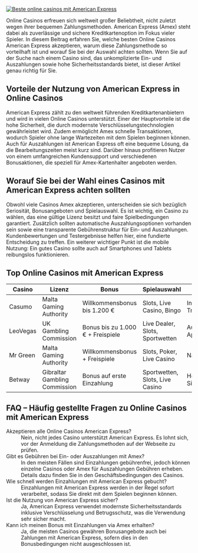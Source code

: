 [![Beste online casinos mit American Express](https://123-caf.pages.dev/gitsignup.png)](https://vrmoo.ru/Bt82HjjY)

<p>Online Casinos erfreuen sich weltweit großer Beliebtheit, nicht zuletzt wegen ihrer bequemen Zahlungsmethoden. American Express (Amex) steht dabei als zuverlässige und sichere Kreditkartenoption im Fokus vieler Spieler. In diesem Beitrag erfahren Sie, welche besten Online Casinos American Express akzeptieren, warum diese Zahlungsmethode so vorteilhaft ist und worauf Sie bei der Auswahl achten sollten. Wenn Sie auf der Suche nach einem Casino sind, das unkomplizierte Ein- und Auszahlungen sowie hohe Sicherheitsstandards bietet, ist dieser Artikel genau richtig für Sie.</p>  <h2>Vorteile der Nutzung von American Express in Online Casinos</h2> <p>American Express zählt zu den weltweit führenden Kreditkartenanbietern und wird in vielen Online Casinos unterstützt. Einer der Hauptvorteile ist die hohe Sicherheit, die durch modernste Verschlüsselungstechnologien gewährleistet wird. Zudem ermöglicht Amex schnelle Transaktionen, wodurch Spieler ohne lange Wartezeiten mit dem Spielen beginnen können. Auch für Auszahlungen ist American Express oft eine bequeme Lösung, da die Bearbeitungszeiten meist kurz sind. Darüber hinaus profitieren Nutzer von einem umfangreichen Kundensupport und verschiedenen Bonusaktionen, die speziell für Amex-Kartenhalter angeboten werden.</p>  <h2>Worauf Sie bei der Wahl eines Casinos mit American Express achten sollten</h2> <p>Obwohl viele Casinos Amex akzeptieren, unterscheiden sie sich bezüglich Seriosität, Bonusangeboten und Spielauswahl. Es ist wichtig, ein Casino zu wählen, das eine gültige Lizenz besitzt und faire Spielbedingungen garantiert. Zusätzlich sollten automatische Auszahlungsoptionen vorhanden sein sowie eine transparente Gebührenstruktur für Ein- und Auszahlungen. Kundenbewertungen und Testergebnisse helfen hier, eine fundierte Entscheidung zu treffen. Ein weiterer wichtiger Punkt ist die mobile Nutzung: Ein gutes Casino sollte auch auf Smartphones und Tablets reibungslos funktionieren.</p>  <h2>Top Online Casinos mit American Express</h2> <table>   <thead>     <tr>       <th>Casino</th>       <th>Lizenz</th>       <th>Bonus</th>       <th>Spielauswahl</th>       <th>Besonderheiten</th>     </tr>   </thead>   <tbody>     <tr>       <td>Casumo</td>       <td>Malta Gaming Authority</td>       <td>Willkommensbonus bis 1.200 €</td>       <td>Slots, Live Casino, Bingo</td>       <td>Innovatives Treueprogramm</td>     </tr>     <tr>       <td>LeoVegas</td>       <td>UK Gambling Commission</td>       <td>Bonus bis zu 1.000 € + Freispiele</td>       <td>Live Dealer, Slots, Sportwetten</td>       <td>Ausgezeichnete mobile App</td>     </tr>     <tr>       <td>Mr Green</td>       <td>Malta Gaming Authority</td>       <td>Willkommensbonus + Freispiele</td>       <td>Slots, Poker, Live Casino</td>       <td>Nachhaltigkeitsinitiativen</td>     </tr>     <tr>       <td>Betway</td>       <td>Gibraltar Gambling Commission</td>       <td>Bonus auf erste Einzahlung</td>       <td>Sportwetten, Slots, Live Casino</td>       <td>Hohe Sicherheitsstandards</td>     </tr>   </tbody> </table>  <h2>FAQ – Häufig gestellte Fragen zu Online Casinos mit American Express</h2> <dl>   <dt>Akzeptieren alle Online Casinos American Express?</dt>   <dd>Nein, nicht jedes Casino unterstützt American Express. Es lohnt sich, vor der Anmeldung die Zahlungsmethoden auf der Webseite zu prüfen.</dd>    <dt>Gibt es Gebühren bei Ein- oder Auszahlungen mit Amex?</dt>   <dd>In den meisten Fällen sind Einzahlungen gebührenfrei, jedoch können einzelne Casinos oder Amex für Auszahlungen Gebühren erheben. Details dazu finden Sie in den Geschäftsbedingungen des Casinos.</dd>    <dt>Wie schnell werden Einzahlungen mit American Express gebucht?</dt>   <dd>Einzahlungen mit American Express werden in der Regel sofort verarbeitet, sodass Sie direkt mit dem Spielen beginnen können.</dd>    <dt>Ist die Nutzung von American Express sicher?</dt>   <dd>Ja, American Express verwendet modernste Sicherheitsstandards inklusive Verschlüsselung und Betrugsschutz, was die Verwendung sehr sicher macht.</dd>    <dt>Kann ich meinen Bonus mit Einzahlungen via Amex erhalten?</dt>   <dd>Ja, die meisten Casinos gewähren Bonusangebote auch bei Zahlungen mit American Express, sofern dies in den Bonusbedingungen nicht ausgeschlossen ist.</dd> </dl>